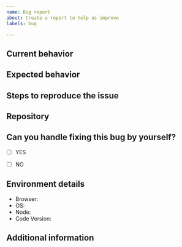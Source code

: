 ```yaml
---
name: Bug report
about: Create a report to help us improve
labels: bug

---
```


## Current behavior
<!--  Describe the current behavior pointing exactly why it's not working as intended. -->



## Expected behavior
<!-- Describe what the desired behavior should be. -->



## Steps to reproduce the issue
<!--
Please provide the steps to reproduce and, if possible, a *minimal reproducible example* of the problem via
https://stackblitz.com or with a screenshot if it's more accurate.
 -->



## Repository
<!-- If possible, share a repository link where this problem occurs -->



## Can you handle fixing this bug by yourself?

- [ ] YES
- [ ] NO


## Environment details
<!-- Please provide all the informations required below. -->
- Browser: <!-- Your browser, version -->
- OS: <!-- Your operating system, version -->
- Node: <!-- Version of Node.js used to run the project -->
- Code Version: <!-- Tag, branch or commit determining which version of code is used -->

## Additional information
<!-- If you think that any additional information would be useful, please provide them here. -->

